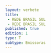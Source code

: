 ```yaml
---
layout: verbete
title:
 - REDE BRASIL SUL
 - REDE BRASIL SUL
published: true
edition: 1  
type: T
subtype: Emissoras
---
```


